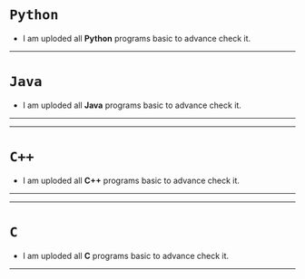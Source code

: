 # `Python`
- I am uploded all **Python** programs basic to advance check it.
---
# `Java`
- I am uploded all **Java** programs basic to advance check it.
***
---
# `C++`
- I am uploded all **C++** programs basic to advance check it.
***
---
# `C`
- I am uploded all **C** programs basic to advance check it.
***


